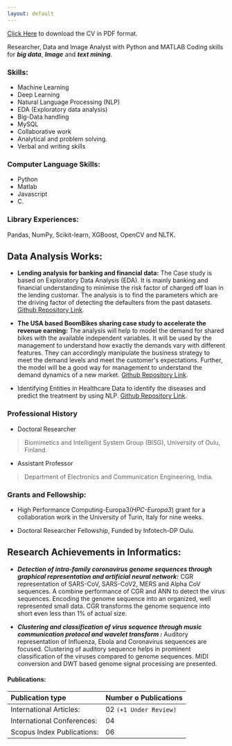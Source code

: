 ```yaml
---
layout: default
---
```


[Click Here](https://github.com/TirthankarPaul/portfolio/blob/1b185c1bef3234eea9d00f8bce1ff8d62538bba4/assets/img/Paul%20Tirthankar%20CV.pdf) to download the CV in PDF format. 

Researcher, Data and Image Analyst with Python and MATLAB Coding skills for **_big data_**, **_Image_** and **_text mining_**. 



### Skills:

* Machine Learning
* Deep Learning
* Natural Language Processing (NLP)
* EDA (Exploratory data analysis)
* Big-Data handling
* MySQL
* Collaborative work
* Analytical and problem solving. 
* Verbal and writing skills

### Computer Language Skills:

* Python                                       
* Matlab
* Javascript                                   
* C.

### Library Experiences:   
Pandas, NumPy, Scikit-learn, XGBoost, OpenCV and NLTK.

## Data Analysis Works:
* **Lending analysis for banking and financial data:** The Case study is based on Exploratory Data Analysis (EDA). It is mainly banking and financial understanding to minimise the risk factor of charged off loan in the lending customar. The analysis is to find the parameters which are the driving factor of detecting the defaulters from the past datasets.
[Github Repository Link](https://github.com/TirthankarPaul/LCCS.git).

* **The USA based BoomBikes sharing case study to accelerate the revenue earning:** The analysis will help to model the demand for shared bikes with the available independent variables. It will be used by the management to understand how exactly the demands vary with different features. They can accordingly manipulate the business strategy to meet the demand levels and meet the customer's expectations. Further, the model will be a good way for management to understand the demand dynamics of a new market.
[Github Repository Link](https://github.com/TirthankarPaul/TPassignment_BS.git). 

* Identifying Entities in Healthcare Data to identify the diseases and predict the treatment by using NLP.
[Github Repository Link](https://github.com/TirthankarPaul/Healthcare.git). 

### Professional History 
* Doctoral Researcher 
> Biomimetics and Intelligent System Group (BISG), University of Oulu, Finland.
* Assistant Professor  
> Department of Electronics and Communication Engineering, India.

### Grants and Fellowship: 

* High Performance Computing-Europa3(_HPC-Europa3_) grant for a collaboration work in the University of Turin, Italy for nine weeks.

* Doctoral Researcher Fellowship, Funded by Infotech-DP Oulu.


## Research Achievements in Informatics:  

* _**Detection of intra-family coronavirus genome sequences through graphical representation and artificial neural network:**_ CGR representation of SARS-CoV, SARS-CoV2, MERS and Alpha CoV sequences. A combine performance of CGR and ANN to detect the virus sequences. Encoding the genome sequence into an organized, well represented small data. CGR transforms the genome sequence into short even less than 1% of actual size.

* _**Clustering and classification of virus sequence through music communication protocol and wavelet transform :**_ Auditory representation of Influenza, Ebola and Coronavirus sequences are focused. Clustering of auditory sequence helps in prominent classification of the viruses compared to genome sequences. MIDI conversion and DWT based genome signal processing are presented.
 
 

#### Publications:

| Publication type               |Number o Publications    | 
|:-------------------------------|:------------------------|
| International Articles:        | 02 `(+1 Under Review)`  |  
| International Conferences:     | 04                      |  
| Scopus Index  Publications:    | 06                      | 





